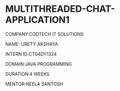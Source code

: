 # MULTITHREADED-CHAT-APPLICATION1
COMPANY:CODTECH IT SOLUTIONS

NAME: URETY AKSHAYA

INTERN ID:CT04DY1324

DOMAIN:JAVA PROGRAMMING

DURATION:4 WEEKS

MENTOR:NEELA SANTOSH
